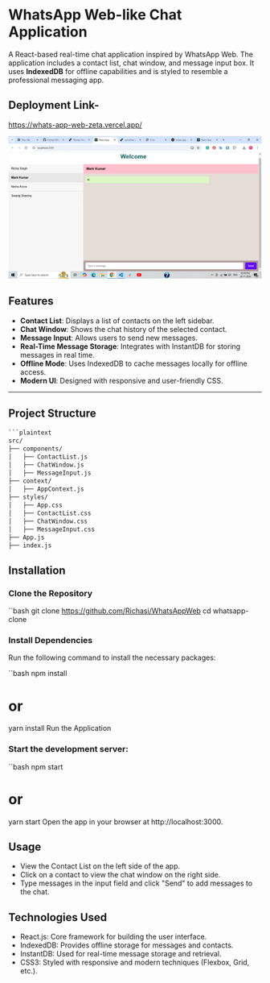 
# WhatsApp Web-like Chat Application

A React-based real-time chat application inspired by WhatsApp Web. The application includes a contact list, chat window, and message input box. It uses **IndexedDB** for offline capabilities and is styled to resemble a professional messaging app.

## Deployment Link-
https://whats-app-web-zeta.vercel.app/



<img width="940" alt="Screenshot 171" src="whatsappWeb\public\Screenshot (171).png">




## Features

- **Contact List**: Displays a list of contacts on the left sidebar.
- **Chat Window**: Shows the chat history of the selected contact.
- **Message Input**: Allows users to send new messages.
- **Real-Time Message Storage**: Integrates with InstantDB for storing messages in real time.
- **Offline Mode**: Uses IndexedDB to cache messages locally for offline access.
- **Modern UI**: Designed with responsive and user-friendly CSS.

---

## Project Structure

    ```plaintext
    src/
    ├── components/
    │   ├── ContactList.js
    │   ├── ChatWindow.js
    │   ├── MessageInput.js
    ├── context/
    │   ├── AppContext.js
    ├── styles/
    │   ├── App.css
    │   ├── ContactList.css
    │   ├── ChatWindow.css
    │   ├── MessageInput.css
    ├── App.js
    ├── index.js


## Installation
 ### Clone the Repository
``bash
git clone https://github.com/Richasi/WhatsAppWeb
cd whatsapp-clone

 ### Install Dependencies
Run the following command to install the necessary packages:

``bash
npm install

# or
yarn install
Run the Application

 ### Start the development server:

``bash
npm start
# or
yarn start
Open the app in your browser at http://localhost:3000.


## Usage
- View the Contact List on the left side of the app.
- Click on a contact to view the chat window on the right side.
- Type messages in the input field and click "Send" to add messages to the chat.

  
## Technologies Used
- React.js: Core framework for building the user interface.
- IndexedDB: Provides offline storage for messages and contacts.
- InstantDB: Used for real-time message storage and retrieval.
- CSS3: Styled with responsive and modern techniques (Flexbox, Grid, etc.).

